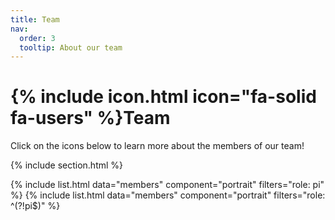 ```yaml
---
title: Team
nav:
  order: 3
  tooltip: About our team
---
```


# {% include icon.html icon="fa-solid fa-users" %}Team

Click on the icons below to learn more about the members of our team!

{% include section.html %}

{% include list.html data="members" component="portrait" filters="role: pi" %}
{% include list.html data="members" component="portrait" filters="role: ^(?!pi$)" %}
